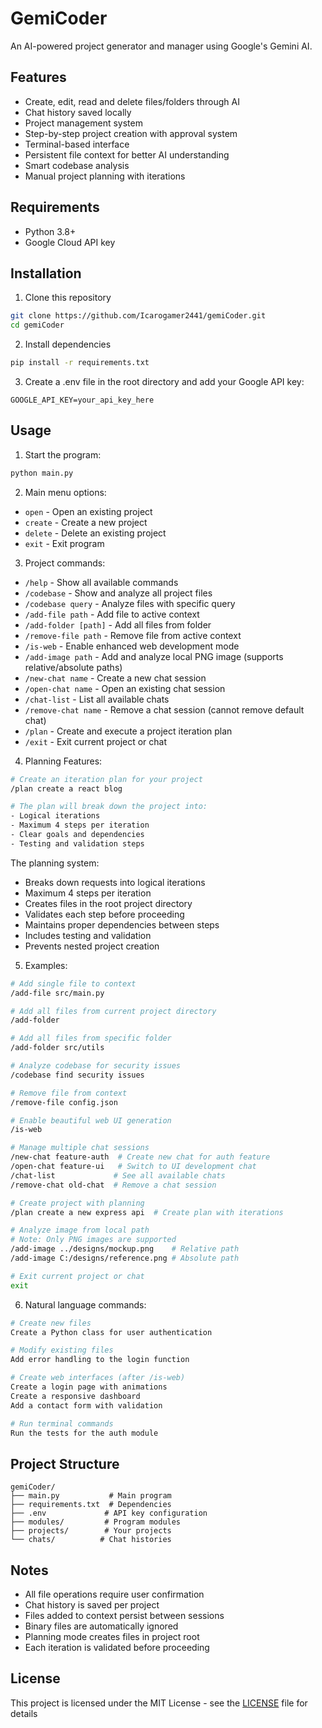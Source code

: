 # GemiCoder

An AI-powered project generator and manager using Google's Gemini AI.

## Features
- Create, edit, read and delete files/folders through AI
- Chat history saved locally
- Project management system
- Step-by-step project creation with approval system
- Terminal-based interface
- Persistent file context for better AI understanding
- Smart codebase analysis
- Manual project planning with iterations

## Requirements
- Python 3.8+
- Google Cloud API key

## Installation
1. Clone this repository
```bash
git clone https://github.com/Icarogamer2441/gemiCoder.git
cd gemiCoder
```

2. Install dependencies
```bash
pip install -r requirements.txt
```

3. Create a .env file in the root directory and add your Google API key:
```env
GOOGLE_API_KEY=your_api_key_here
```

## Usage

1. Start the program:
```bash
python main.py
```

2. Main menu options:
- `open` - Open an existing project
- `create` - Create a new project
- `delete` - Delete an existing project
- `exit` - Exit program

3. Project commands:
- `/help` - Show all available commands
- `/codebase` - Show and analyze all project files
- `/codebase query` - Analyze files with specific query
- `/add-file path` - Add file to active context
- `/add-folder [path]` - Add all files from folder
- `/remove-file path` - Remove file from active context
- `/is-web` - Enable enhanced web development mode
- `/add-image path` - Add and analyze local PNG image (supports relative/absolute paths)
- `/new-chat name` - Create a new chat session
- `/open-chat name` - Open an existing chat session
- `/chat-list` - List all available chats
- `/remove-chat name` - Remove a chat session (cannot remove default chat)
- `/plan` - Create and execute a project iteration plan
- `/exit` - Exit current project or chat

4. Planning Features:
```bash
# Create an iteration plan for your project
/plan create a react blog

# The plan will break down the project into:
- Logical iterations
- Maximum 4 steps per iteration
- Clear goals and dependencies
- Testing and validation steps
```

The planning system:
- Breaks down requests into logical iterations
- Maximum 4 steps per iteration
- Creates files in the root project directory
- Validates each step before proceeding
- Maintains proper dependencies between steps
- Includes testing and validation
- Prevents nested project creation

5. Examples:
```bash
# Add single file to context
/add-file src/main.py

# Add all files from current project directory
/add-folder

# Add all files from specific folder
/add-folder src/utils

# Analyze codebase for security issues
/codebase find security issues

# Remove file from context
/remove-file config.json

# Enable beautiful web UI generation
/is-web

# Manage multiple chat sessions
/new-chat feature-auth  # Create new chat for auth feature
/open-chat feature-ui   # Switch to UI development chat
/chat-list             # See all available chats
/remove-chat old-chat  # Remove a chat session

# Create project with planning
/plan create a new express api  # Create plan with iterations

# Analyze image from local path
# Note: Only PNG images are supported
/add-image ../designs/mockup.png    # Relative path
/add-image C:/designs/reference.png # Absolute path

# Exit current project or chat
exit
```

6. Natural language commands:
```bash
# Create new files
Create a Python class for user authentication

# Modify existing files
Add error handling to the login function

# Create web interfaces (after /is-web)
Create a login page with animations
Create a responsive dashboard
Add a contact form with validation

# Run terminal commands
Run the tests for the auth module
```

## Project Structure
```
gemiCoder/
├── main.py           # Main program
├── requirements.txt  # Dependencies
├── .env             # API key configuration
├── modules/         # Program modules
├── projects/        # Your projects
└── chats/          # Chat histories
```

## Notes
- All file operations require user confirmation
- Chat history is saved per project
- Files added to context persist between sessions
- Binary files are automatically ignored
- Planning mode creates files in project root
- Each iteration is validated before proceeding

## License
This project is licensed under the MIT License - see the [LICENSE](LICENSE) file for details